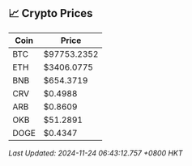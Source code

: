 ## 📈 Crypto Prices

| Coin | Price |
| ---- | ----- |
| BTC | $97753.2352 |
| ETH | $3406.0775 |
| BNB | $654.3719 |
| CRV | $0.4988 |
| ARB | $0.8609 |
| OKB | $51.2891 |
| DOGE | $0.4347 |

_Last Updated: 2024-11-24 06:43:12.757 +0800 HKT_
